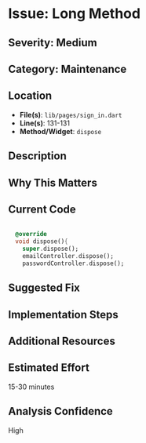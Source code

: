 # Issue: Long Method

## Severity: Medium

## Category: Maintenance

## Location
- **File(s)**: `lib/pages/sign_in.dart`
- **Line(s)**: 131-131
- **Method/Widget**: `dispose`

## Description


## Why This Matters


## Current Code
```dart

  @override
  void dispose(){
    super.dispose();
    emailController.dispose();
    passwordController.dispose();
```

## Suggested Fix


## Implementation Steps


## Additional Resources


## Estimated Effort
15-30 minutes

## Analysis Confidence
High
